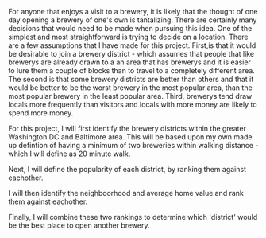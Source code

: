 For anyone that enjoys a visit to a brewery, it is likely that the thought of one day opening a brewery of one's own is tantalizing. There are certainly many decisions that would need to be made when pursuing this idea. One of the simplest and most straightforward is trying to decide on a location. There are a few assumptions that I have made for this project. First,is that it would be desirable to join a brewery district - which assumes that people that like brewerys are already drawn to a an area that has brewerys and it is easier to lure them a couple of blocks than to travel to a completely different area. The second is that some brewery districts are better than others and that it would be better to be the worst brewery in the most popular area, than the most popular brewery in the least popular area. Third, brewerys tend draw locals more frequently than visitors and locals with more money are likely to spend more money.

For this project, I will first identify the brewery districts within the greater Washington DC and Baltimore area. This will be based upon my own made up defintion of having a minimum of two breweries within walking distance - which I will define as 20 minute walk.

Next, I will define the popularity of each district, by ranking them against eachother. 

I will then identify the neighboorhood and average home value and rank them against eachother.

Finally, I will combine these two rankings to determine which 'district' would be the best place to open another brewery.
